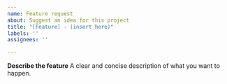 ```yaml
---
name: Feature request
about: Suggest an idea for this project
title: "[Feature] - (insert here)"
labels: ''
assignees: ''

---
```


**Describe the feature**
A clear and concise description of what you want to happen.
